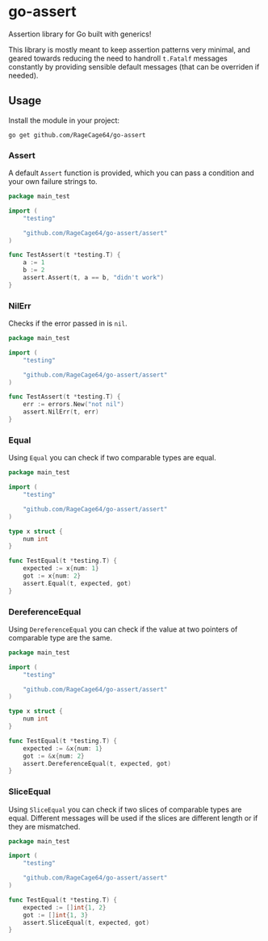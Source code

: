 # go-assert

Assertion library for Go built with generics! 

This library is mostly meant to keep assertion patterns very minimal, and geared towards reducing the need to handroll `t.Fatalf` messages constantly by providing sensible default messages (that can be overriden if needed). 

## Usage

Install the module in your project:

```
go get github.com/RageCage64/go-assert
```

### Assert

A default `Assert` function is provided, which you can pass a condition and your own failure strings to.

```go
package main_test

import (
    "testing"

    "github.com/RageCage64/go-assert/assert"
)

func TestAssert(t *testing.T) {
    a := 1
    b := 2
    assert.Assert(t, a == b, "didn't work")
}
```

### NilErr

Checks if the error passed in is `nil`.

```go
package main_test

import (
    "testing"

    "github.com/RageCage64/go-assert/assert"
)

func TestAssert(t *testing.T) {
    err := errors.New("not nil")
    assert.NilErr(t, err)
}
```

### Equal

Using `Equal` you can check if two comparable types are equal.

```go
package main_test

import (
    "testing"

    "github.com/RageCage64/go-assert/assert"
)

type x struct {
    num int
}

func TestEqual(t *testing.T) {
    expected := x{num: 1}
    got := x{num: 2}
    assert.Equal(t, expected, got)
}
```

### DereferenceEqual

Using `DereferenceEqual` you can check if the value at two pointers of comparable type are the same.

```go
package main_test

import (
    "testing"

    "github.com/RageCage64/go-assert/assert"
)

type x struct {
    num int
}

func TestEqual(t *testing.T) {
    expected := &x{num: 1}
    got := &x{num: 2}
    assert.DereferenceEqual(t, expected, got)
}
```

### SliceEqual

Using `SliceEqual` you can check if two slices of comparable types are equal. Different messages will be used if the slices are different length or if they are mismatched.

```go
package main_test

import (
    "testing"

    "github.com/RageCage64/go-assert/assert"
)

func TestEqual(t *testing.T) {
    expected := []int{1, 2}
    got := []int{1, 3}
    assert.SliceEqual(t, expected, got)
}
```